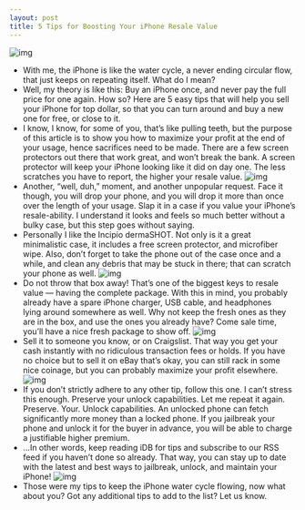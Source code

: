 ```yaml
---
layout: post
title: 5 Tips for Boosting Your iPhone Resale Value
---
```

![img](http://media.idownloadblog.com/wp-content/uploads/2010/12/iPhone-4-Money-e1291294965602.jpg)
* With me, the iPhone is like the water cycle, a never ending circular flow, that just keeps on repeating itself. What do I mean?
* Well, my theory is like this: Buy an iPhone once, and never pay the full price for one again. How so? Here are 5 easy tips that will help you sell your iPhone for top dollar, so that you can turn around and buy a new one for free, or close to it.
* I know, I know, for some of you, that’s like pulling teeth, but the purpose of this article is to show you how to maximize your profit at the end of your usage, hence sacrifices need to be made. There are a few screen protectors out there that work great, and won’t break the bank. A screen protector will keep your iPhone looking like it did on day one. The less scratches you have to report, the higher your resale value.
![img](http://media.idownloadblog.com/wp-content/uploads/2010/12/iPhone-4-Screen-Protector-e1291296213303.jpg)
* Another, “well, duh,” moment, and another unpopular request. Face it though, you will drop your phone, and you will drop it more than once over the length of your usage. Slap it in a case if you value your iPhone’s resale-ability. I understand it looks and feels so much better without a bulky case, but this step goes without saying.
* Personally I like the Incipio dermaSHOT. Not only is it a great minimalistic case, it includes a free screen protector, and microfiber wipe. Also, don’t forget to take the phone out of the case once and a while, and clean any debris that may be stuck in there; that can scratch your phone as well.
![img](http://media.idownloadblog.com/wp-content/uploads/2010/12/Incipio-dermaSHOT.png)
* Do not throw that box away! That’s one of the biggest keys to resale value — having the complete package. With this in mind, you probably already have a spare iPhone charger, USB cable, and headphones lying around somewhere as well. Why not keep the fresh ones as they are in the box, and use the ones you already have? Come sale time, you’ll have a nice fresh package to show off.
![img](http://media.idownloadblog.com/wp-content/uploads/2010/12/White-iPhone-4-Packaging-.jpg)
* Sell it to someone you know, or on Craigslist. That way you get your cash instantly with no ridiculous transaction fees or holds. If you have no choice but to sell it on eBay that’s okay, you can still rack in some nice coinage, but you can probably maximize your profit elsewhere.
![img](http://media.idownloadblog.com/wp-content/uploads/2010/12/avoid-ebay-e1291296084153.png)
* If you don’t strictly adhere to any other tip, follow this one. I can’t stress this enough. Preserve your unlock capabilities. Let me repeat it again. Preserve. Your. Unlock capabilities. An unlocked phone can fetch significantly more money than a locked phone. If you jailbreak your phone and unlock it for the buyer in advance, you will be able to charge a justifiable higher premium.
* …In other words, keep reading iDB for tips and subscribe to our RSS feed if you haven’t done so already. That way, you can stay up to date with the latest and best ways to jailbreak, unlock, and maintain your iPhone!
![img](http://media.idownloadblog.com/wp-content/uploads/2010/12/ultrasn0w-iphone-unlock-352x400.jpg)
* Those were my tips to keep the iPhone water cycle flowing, now what about you? Got any additional tips to add to the list? Let us know.

